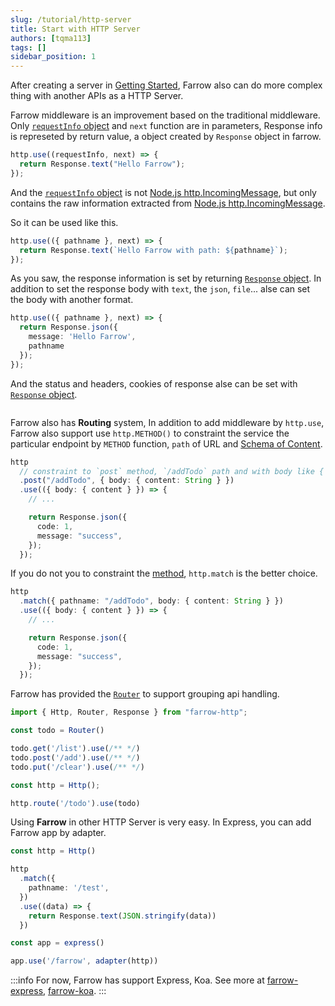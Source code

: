```yaml
---
slug: /tutorial/http-server
title: Start with HTTP Server
authors: [tqma113]
tags: []
sidebar_position: 1
---
```


After creating a server in [Getting Started](./getting-started.mdx), Farrow also can do more complex thing with another APIs as a HTTP Server.

Farrow middleware is an improvement based on the traditional middleware. Only [`requestInfo` object](../guide/http-server/base/request.md) and `next` function are in parameters, Response info is represeted by return value, a object created by `Response` object in farrow.

```ts
http.use((requestInfo, next) => {
  return Response.text("Hello Farrow");
});
```

And the [`requestInfo` object](../guide/http-server/base/request.md) is not [Node.js http.IncomingMessage](https://nodejs.org/dist/latest-v16.x/docs/api/http.html#class-httpincomingmessage), but only contains the raw information extracted from [Node.js http.IncomingMessage](https://nodejs.org/dist/latest-v16.x/docs/api/http.html#class-httpincomingmessage).

So it can be used like this.

```ts
http.use(({ pathname }, next) => {
  return Response.text(`Hello Farrow with path: ${pathname}`);
});
```

As you saw, the response information is set by returning [`Response` object](../guide/http-server/base/response.md). In addition to set the response body with `text`, the `json`, `file`... alse can set the body with another format.

```ts
http.use(({ pathname }, next) => {
  return Response.json({
    message: 'Hello Farrow',
    pathname
  });
});
```

And the status and headers, cookies of response alse can be set with [`Response` object](../guide/http-server/base/response.md).

```ts

```

Farrow also has **Routing** system, In addition to add middleware by `http.use`, Farrow also support use `http.METHOD()` to constraint the service the particular endpoint by `METHOD` function, `path` of URL and [Schema of Content](../guide/schema/validation-type.md).

```ts
http
  // constraint to `post` method, `/addTodo` path and with body like { content: string }
  .post("/addTodo", { body: { content: String } })
  .use(({ body: { content } }) => {
    // ...

    return Response.json({
      code: 1,
      message: "success",
    });
  });
```

If you do not you to constraint the [method](https://developer.mozilla.org/zh-CN/docs/Web/HTTP/Methods), `http.match` is the better choice.

```ts
http
  .match({ pathname: "/addTodo", body: { content: String } })
  .use(({ body: { content } }) => {
    // ...

    return Response.json({
      code: 1,
      message: "success",
    });
  });
```

Farrow has provided the [`Router`](/docs/tutorial/http-server#todo) to support grouping api handling.

```ts
import { Http, Router, Response } from "farrow-http";

const todo = Router()

todo.get('/list').use(/** */)
todo.post('/add').use(/** */)
todo.put('/clear').use(/** */)

const http = Http();

http.route('/todo').use(todo)
```

Using **Farrow** in other HTTP Server is very easy. In Express, you can add Farrow app by adapter.

```ts
const http = Http()

http
  .match({
    pathname: '/test',
  })
  .use((data) => {
    return Response.text(JSON.stringify(data))
  })

const app = express()

app.use('/farrow', adapter(http))
```

:::info
For now, Farrow has support Express, Koa. See more at [farrow-express](../api/pipeline/04-farrow-express.md), [farrow-koa](../api/pipeline/05-farrow-koa.md).
:::
